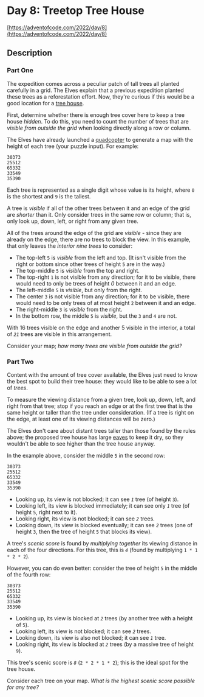 # Day 8: Treetop Tree House

[https://adventofcode.com/2022/day/8](https://adventofcode.com/2022/day/8)

## Description

### Part One

The expedition comes across a peculiar patch of tall trees all planted carefully in a grid. The Elves explain that a
previous expedition planted these trees as a reforestation effort. Now, they're curious if this would be a good location
for a [tree house](https://en.wikipedia.org/wiki/Tree_house).

First, determine whether there is enough tree cover here to keep a tree house _hidden_. To do this, you need to count
the number of trees that are _visible from outside the grid_ when looking directly along a row or column.

The Elves have already launched a [quadcopter](https://en.wikipedia.org/wiki/Quadcopter) to generate a map with the
height of each tree (<span title="The Elves have already launched a quadcopter (your puzzle input).">your puzzle
input</span>). For example:

    30373
    25512
    65332
    33549
    35390

Each tree is represented as a single digit whose value is its height, where `0` is the shortest and `9` is the tallest.

A tree is _visible_ if all of the other trees between it and an edge of the grid are _shorter_ than it. Only consider
trees in the same row or column; that is, only look up, down, left, or right from any given tree.

All of the trees around the edge of the grid are _visible_ - since they are already on the edge, there are no trees to
block the view. In this example, that only leaves the _interior nine trees_ to consider:

* The top-left `5` is _visible_ from the left and top. (It isn't visible from the right or bottom since other trees of
  height `5` are in the way.)
* The top-middle `5` is _visible_ from the top and right.
* The top-right `1` is not visible from any direction; for it to be visible, there would need to only be trees of height
  _0_ between it and an edge.
* The left-middle `5` is _visible_, but only from the right.
* The center `3` is not visible from any direction; for it to be visible, there would need to be only trees of at most
  height `2` between it and an edge.
* The right-middle `3` is _visible_ from the right.
* In the bottom row, the middle `5` is _visible_, but the `3` and `4` are not.

With 16 trees visible on the edge and another 5 visible in the interior, a total of _`21`_ trees are visible in this
arrangement.

Consider your map; _how many trees are visible from outside the grid?_

### Part Two

Content with the amount of tree cover available, the Elves just need to know the best spot to build their tree house:
they would like to be able to see a lot of _trees_.

To measure the viewing distance from a given tree, look up, down, left, and right from that tree; stop if you reach an
edge or at the first tree that is the same height or taller than the tree under consideration. (If a tree is right on
the edge, at least one of its viewing distances will be zero.)

The Elves don't care about distant trees taller than those found by the rules above; the proposed tree house has
large [eaves](https://en.wikipedia.org/wiki/Eaves) to keep it dry, so they wouldn't be able to see higher than the tree
house anyway.

In the example above, consider the middle `5` in the second row:

    30373
    25512
    65332
    33549
    35390

* Looking up, its view is not blocked; it can see _`1`_ tree (of height `3`).
* Looking left, its view is blocked immediately; it can see only _`1`_ tree (of height `5`, right next to it).
* Looking right, its view is not blocked; it can see _`2`_ trees.
* Looking down, its view is blocked eventually; it can see _`2`_ trees (one of height `3`, then the tree of height `5`
  that blocks its view).

A tree's _scenic score_ is found by _multiplying together_ its viewing distance in each of the four directions. For this
tree, this is _`4`_ (found by multiplying `1 * 1 * 2 * 2`).

However, you can do even better: consider the tree of height `5` in the middle of the fourth row:

    30373
    25512
    65332
    33549
    35390

* Looking up, its view is blocked at _`2`_ trees (by another tree with a height of `5`).
* Looking left, its view is not blocked; it can see _`2`_ trees.
* Looking down, its view is also not blocked; it can see _`1`_ tree.
* Looking right, its view is blocked at _`2`_ trees (by a massive tree of height `9`).

This tree's scenic score is _`8`_ (`2 * 2 * 1 * 2`); this is the ideal spot for the tree house.

Consider each tree on your map. _What is the highest scenic score possible for any tree?_
